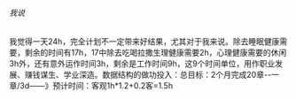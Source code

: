 ###### 我说

​		我觉得一天24h，完全计划不一定带来好结果，尤其对于我来说。除去睡眠健康需要，剩余的时间有17h，17中除去吃喝拉撒生理健康需要2h，心理健康需要的休闲3h外，还有意外运作时间3h，剩余是工作时间9h，这9个时间单位，用作职业发展、赚钱谋生、学业深造。
​		数据结构的做功投入：总目标：2个月完成20章--一章/3d——》预计时间：客观1h*1.2+0.2客=1.5h
​		